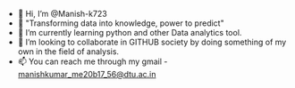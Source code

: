 - 👋 Hi, I’m @Manish-k723
- 👀 "Transforming data into knowledge, power to predict"
- 🌱 I’m currently learning python and other Data analytics tool.
- 💞️ I’m looking to collaborate in GITHUB society by doing something of my own in the field of analysis.
- 📫 You can reach me through my gmail - manishkumar_me20b17_56@dtu.ac.in

<!---
Manish-k723/Manish-k723 is a ✨ special ✨ repository because its `README.md` (this file) appears on your GitHub profile.
You can click the Preview link to take a look at your changes.
--->
